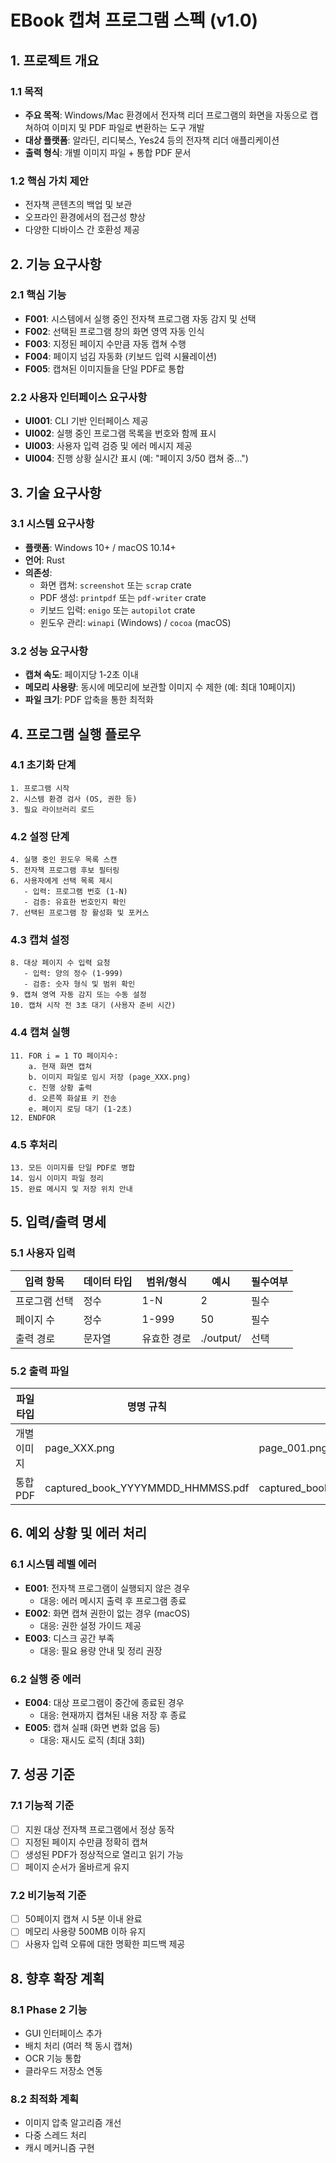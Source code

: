 # EBook 캡쳐 프로그램 스펙 (v1.0)

## 1. 프로젝트 개요

### 1.1 목적
- **주요 목적**: Windows/Mac 환경에서 전자책 리더 프로그램의 화면을 자동으로 캡쳐하여 이미지 및 PDF 파일로 변환하는 도구 개발
- **대상 플랫폼**: 알라딘, 리디북스, Yes24 등의 전자책 리더 애플리케이션
- **출력 형식**: 개별 이미지 파일 + 통합 PDF 문서

### 1.2 핵심 가치 제안
- 전자책 콘텐츠의 백업 및 보관
- 오프라인 환경에서의 접근성 향상
- 다양한 디바이스 간 호환성 제공

## 2. 기능 요구사항

### 2.1 핵심 기능
- **F001**: 시스템에서 실행 중인 전자책 프로그램 자동 감지 및 선택
- **F002**: 선택된 프로그램 창의 화면 영역 자동 인식
- **F003**: 지정된 페이지 수만큼 자동 캡쳐 수행
- **F004**: 페이지 넘김 자동화 (키보드 입력 시뮬레이션)
- **F005**: 캡쳐된 이미지들을 단일 PDF로 통합

### 2.2 사용자 인터페이스 요구사항
- **UI001**: CLI 기반 인터페이스 제공
- **UI002**: 실행 중인 프로그램 목록을 번호와 함께 표시
- **UI003**: 사용자 입력 검증 및 에러 메시지 제공
- **UI004**: 진행 상황 실시간 표시 (예: "페이지 3/50 캡쳐 중...")

## 3. 기술 요구사항

### 3.1 시스템 요구사항
- **플랫폼**: Windows 10+ / macOS 10.14+
- **언어**: Rust
- **의존성**: 
  - 화면 캡쳐: `screenshot` 또는 `scrap` crate
  - PDF 생성: `printpdf` 또는 `pdf-writer` crate
  - 키보드 입력: `enigo` 또는 `autopilot` crate
  - 윈도우 관리: `winapi` (Windows) / `cocoa` (macOS)

### 3.2 성능 요구사항
- **캡쳐 속도**: 페이지당 1-2초 이내
- **메모리 사용량**: 동시에 메모리에 보관할 이미지 수 제한 (예: 최대 10페이지)
- **파일 크기**: PDF 압축을 통한 최적화

## 4. 프로그램 실행 플로우

### 4.1 초기화 단계
```
1. 프로그램 시작
2. 시스템 환경 검사 (OS, 권한 등)
3. 필요 라이브러리 로드
```

### 4.2 설정 단계
```
4. 실행 중인 윈도우 목록 스캔
5. 전자책 프로그램 후보 필터링
6. 사용자에게 선택 목록 제시
   - 입력: 프로그램 번호 (1-N)
   - 검증: 유효한 번호인지 확인
7. 선택된 프로그램 창 활성화 및 포커스
```

### 4.3 캡쳐 설정
```
8. 대상 페이지 수 입력 요청
   - 입력: 양의 정수 (1-999)
   - 검증: 숫자 형식 및 범위 확인
9. 캡쳐 영역 자동 감지 또는 수동 설정
10. 캡쳐 시작 전 3초 대기 (사용자 준비 시간)
```

### 4.4 캡쳐 실행
```
11. FOR i = 1 TO 페이지수:
    a. 현재 화면 캡쳐
    b. 이미지 파일로 임시 저장 (page_XXX.png)
    c. 진행 상황 출력
    d. 오른쪽 화살표 키 전송
    e. 페이지 로딩 대기 (1-2초)
12. ENDFOR
```

### 4.5 후처리
```
13. 모든 이미지를 단일 PDF로 병합
14. 임시 이미지 파일 정리
15. 완료 메시지 및 저장 위치 안내
```

## 5. 입력/출력 명세

### 5.1 사용자 입력
| 입력 항목 | 데이터 타입 | 범위/형식 | 예시 | 필수여부 |
|-----------|------------|-----------|------|----------|
| 프로그램 선택 | 정수 | 1-N | 2 | 필수 |
| 페이지 수 | 정수 | 1-999 | 50 | 필수 |
| 출력 경로 | 문자열 | 유효한 경로 | ./output/ | 선택 |

### 5.2 출력 파일
| 파일 타입 | 명명 규칙 | 예시 |
|-----------|-----------|------|
| 개별 이미지 | page_XXX.png | page_001.png, page_002.png |
| 통합 PDF | captured_book_YYYYMMDD_HHMMSS.pdf | captured_book_20241201_143022.pdf |

## 6. 예외 상황 및 에러 처리

### 6.1 시스템 레벨 에러
- **E001**: 전자책 프로그램이 실행되지 않은 경우
  - 대응: 에러 메시지 출력 후 프로그램 종료
- **E002**: 화면 캡쳐 권한이 없는 경우 (macOS)
  - 대응: 권한 설정 가이드 제공
- **E003**: 디스크 공간 부족
  - 대응: 필요 용량 안내 및 정리 권장

### 6.2 실행 중 에러
- **E004**: 대상 프로그램이 중간에 종료된 경우
  - 대응: 현재까지 캡쳐된 내용 저장 후 종료
- **E005**: 캡쳐 실패 (화면 변화 없음 등)
  - 대응: 재시도 로직 (최대 3회)

## 7. 성공 기준

### 7.1 기능적 기준
- [ ] 지원 대상 전자책 프로그램에서 정상 동작
- [ ] 지정된 페이지 수만큼 정확히 캡쳐
- [ ] 생성된 PDF가 정상적으로 열리고 읽기 가능
- [ ] 페이지 순서가 올바르게 유지

### 7.2 비기능적 기준
- [ ] 50페이지 캡쳐 시 5분 이내 완료
- [ ] 메모리 사용량 500MB 이하 유지
- [ ] 사용자 입력 오류에 대한 명확한 피드백 제공

## 8. 향후 확장 계획

### 8.1 Phase 2 기능
- GUI 인터페이스 추가
- 배치 처리 (여러 책 동시 캡쳐)
- OCR 기능 통합
- 클라우드 저장소 연동

### 8.2 최적화 계획
- 이미지 압축 알고리즘 개선
- 다중 스레드 처리
- 캐시 메커니즘 구현 
